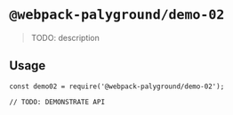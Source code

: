 # `@webpack-palyground/demo-02`

> TODO: description

## Usage

```
const demo02 = require('@webpack-palyground/demo-02');

// TODO: DEMONSTRATE API
```
